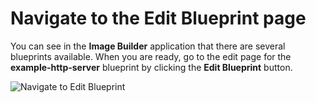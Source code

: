 # Navigate to the Edit Blueprint page

You can see in the **Image Builder** application that there are several blueprints available. When you are ready, go to the edit page for the **example-http-server** blueprint by clicking the **Edit Blueprint** button.

![Navigate to Edit Blueprint](/rhel-labs/scenarios/imagebuilder/assets/Nav-Edit.png)
